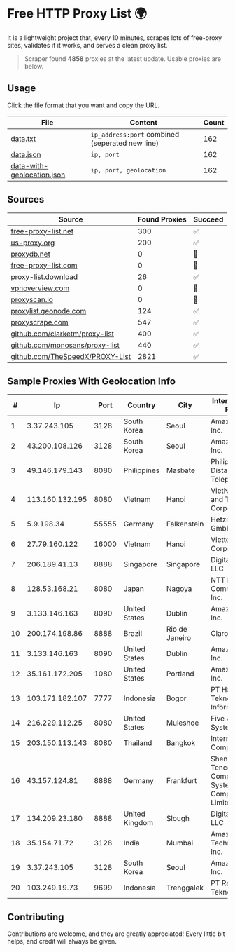
# Free HTTP Proxy List 🌍

It is a lightweight project that, every 10 minutes, scrapes lots of free-proxy sites, validates if it works, and serves a clean proxy list.


> Scraper found **4858** proxies at the latest update. Usable proxies are below.

## Usage

Click the file format that you want and copy the URL.


|File|Content|Count|
|----|-------|-----|
|[data.txt](https://raw.githubusercontent.com/themiralay/Proxy-List-World/master/data.txt)|`ip_address:port` combined (seperated new line)|162|
|[data.json](https://raw.githubusercontent.com/themiralay/Proxy-List-World/master/data.json)|`ip, port`|162|
|[data-with-geolocation.json](https://raw.githubusercontent.com/themiralay/Proxy-List-World/master/data-with-geolocation.json)|`ip, port, geolocation`|162|

## Sources

|Source|Found Proxies|Succeed|
|------|-------------|-------|
|[free-proxy-list.net](https://free-proxy-list.net)|300|✅|
|[us-proxy.org](https://www.us-proxy.org)|200|✅|
|[proxydb.net](http://proxydb.net)|0|🚫|
|[free-proxy-list.com](https://free-proxy-list.com/?page=&port=&type%5B%5D=http&type%5B%5D=https&up_time=0&search=Search)|0|🚫|
|[proxy-list.download](https://www.proxy-list.download/HTTP)|26|✅|
|[vpnoverview.com](https://vpnoverview.com/privacy/anonymous-browsing/free-proxy-servers)|0|🚫|
|[proxyscan.io](https://www.proxyscan.io)|0|🚫|
|[proxylist.geonode.com](https://proxylist.geonode.com/api/proxy-list?limit=300&page=1&sort_by=lastChecked&sort_type=desc&protocols=http,https)|124|✅|
|[proxyscrape.com](https://api.proxyscrape.com/v2/?request=displayproxies&protocol=http&timeout=10000&country=all&ssl=all&anonymity=all)|547|✅|
|[github.com/clarketm/proxy-list](https://raw.githubusercontent.com/clarketm/proxy-list/master/proxy-list-raw.txt)|400|✅|
|[github.com/monosans/proxy-list](https://raw.githubusercontent.com/monosans/proxy-list/main/proxies/http.txt)|440|✅|
|[github.com/TheSpeedX/PROXY-List](https://raw.githubusercontent.com/TheSpeedX/PROXY-List/master/http.txt)|2821|✅|


## Sample Proxies With Geolocation Info

|#|Ip|Port|Country|City|Internet Service Provider|
|-|--|----|-------|----|-------------------------|
|1|3.37.243.105|3128|South Korea|Seoul|Amazon.com, Inc.|
|2|43.200.108.126|3128|South Korea|Seoul|Amazon.com, Inc.|
|3|49.146.179.143|8080|Philippines|Masbate|Philippine Long Distance Telephone Co.|
|4|113.160.132.195|8080|Vietnam|Hanoi|VietNam Post and Telecom Corporation|
|5|5.9.198.34|55555|Germany|Falkenstein|Hetzner Online GmbH|
|6|27.79.160.122|16000|Vietnam|Hanoi|Viettel Corporation|
|7|206.189.41.13|8888|Singapore|Singapore|DigitalOcean, LLC|
|8|128.53.168.21|8080|Japan|Nagoya|NTT PC Communications, Inc.|
|9|3.133.146.163|8090|United States|Dublin|Amazon.com, Inc.|
|10|200.174.198.86|8888|Brazil|Rio de Janeiro|Claro S.A|
|11|3.133.146.163|8090|United States|Dublin|Amazon.com, Inc.|
|12|35.161.172.205|1080|United States|Portland|Amazon.com, Inc.|
|13|103.171.182.107|7777|Indonesia|Bogor|PT Hayat Teknologi Informatika|
|14|216.229.112.25|8080|United States|Muleshoe|Five Area Systems, LLC|
|15|203.150.113.143|8080|Thailand|Bangkok|Internet Thailand Company Ltd.|
|16|43.157.124.81|8888|Germany|Frankfurt|Shenzhen Tencent Computer Systems Company Limited|
|17|134.209.23.180|8888|United Kingdom|Slough|DigitalOcean, LLC|
|18|35.154.71.72|3128|India|Mumbai|Amazon Technologies Inc.|
|19|3.37.243.105|3128|South Korea|Seoul|Amazon.com, Inc.|
|20|103.249.19.73|9699|Indonesia|Trenggalek|PT Rafa Teknologi Solusi|



## Contributing

Contributions are welcome, and they are greatly appreciated! Every
little bit helps, and credit will always be given.


